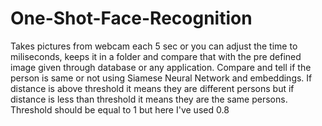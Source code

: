 # One-Shot-Face-Recognition

Takes pictures from webcam each 5 sec or you can adjust the time to miliseconds,
keeps it in a folder and compare that with the pre defined image given through database or any application.
Compare and tell if the person is same or not using Siamese Neural Network and embeddings.
If distance is above threshold it means they are different persons but if distance is less than threshold 
it means they are the same persons.
Threshold should be equal to 1 but here I've used 0.8
